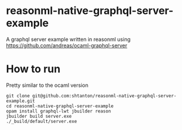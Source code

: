 # reasonml-native-graphql-server-example
A graphql server example written in reasonml using https://github.com/andreas/ocaml-graphql-server

# How to run
Pretty similar to the ocaml version
```
git clone git@github.com:shtanton/reasonml-native-graphql-server-example.git
cd reasonml-native-graphql-server-example
opam install graphql-lwt jbuilder reason
jbuilder build server.exe
./_build/default/server.exe
```
